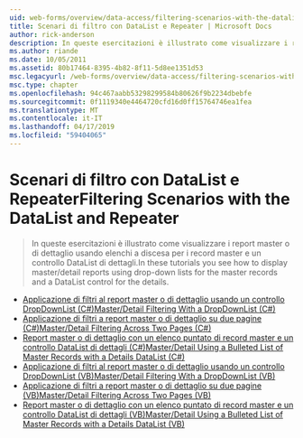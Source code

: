 ```yaml
---
uid: web-forms/overview/data-access/filtering-scenarios-with-the-datalist-and-repeater/index
title: Scenari di filtro con DataList e Repeater | Microsoft Docs
author: rick-anderson
description: In queste esercitazioni è illustrato come visualizzare i report master o di dettaglio usando elenchi a discesa per i record master e un controllo DataList di dettagli.
ms.author: riande
ms.date: 10/05/2011
ms.assetid: 80b17464-8395-4b82-8f11-5d8ee1351d53
msc.legacyurl: /web-forms/overview/data-access/filtering-scenarios-with-the-datalist-and-repeater
msc.type: chapter
ms.openlocfilehash: 94c467aabb53298299584b80626f9b2234dbebfe
ms.sourcegitcommit: 0f1119340e4464720cfd16d0ff15764746ea1fea
ms.translationtype: MT
ms.contentlocale: it-IT
ms.lasthandoff: 04/17/2019
ms.locfileid: "59404065"
---
```

# <a name="filtering-scenarios-with-the-datalist-and-repeater"></a><span data-ttu-id="fb316-103">Scenari di filtro con DataList e Repeater</span><span class="sxs-lookup"><span data-stu-id="fb316-103">Filtering Scenarios with the DataList and Repeater</span></span>

> <span data-ttu-id="fb316-104">In queste esercitazioni è illustrato come visualizzare i report master o di dettaglio usando elenchi a discesa per i record master e un controllo DataList di dettagli.</span><span class="sxs-lookup"><span data-stu-id="fb316-104">In these tutorials you see how to display master/detail reports using drop-down lists for the master records and a DataList control for the details.</span></span>


- [<span data-ttu-id="fb316-105">Applicazione di filtri al report master o di dettaglio usando un controllo DropDownList (C#)</span><span class="sxs-lookup"><span data-stu-id="fb316-105">Master/Detail Filtering With a DropDownList (C#)</span></span>](master-detail-filtering-with-a-dropdownlist-datalist-cs.md)
- [<span data-ttu-id="fb316-106">Applicazione di filtri a report master o di dettaglio su due pagine (C#)</span><span class="sxs-lookup"><span data-stu-id="fb316-106">Master/Detail Filtering Across Two Pages (C#)</span></span>](master-detail-filtering-acess-two-pages-datalist-cs.md)
- [<span data-ttu-id="fb316-107">Report master o di dettaglio con un elenco puntato di record master e un controllo DataList di dettagli (C#)</span><span class="sxs-lookup"><span data-stu-id="fb316-107">Master/Detail Using a Bulleted List of Master Records with a Details DataList (C#)</span></span>](master-detail-using-a-bulleted-list-of-master-records-with-a-details-datalist-cs.md)
- [<span data-ttu-id="fb316-108">Applicazione di filtri al report master o di dettaglio usando un controllo DropDownList (VB)</span><span class="sxs-lookup"><span data-stu-id="fb316-108">Master/Detail Filtering With a DropDownList (VB)</span></span>](master-detail-filtering-with-a-dropdownlist-datalist-vb.md)
- [<span data-ttu-id="fb316-109">Applicazione di filtri a report master o di dettaglio su due pagine (VB)</span><span class="sxs-lookup"><span data-stu-id="fb316-109">Master/Detail Filtering Across Two Pages (VB)</span></span>](master-detail-filtering-acess-two-pages-datalist-vb.md)
- [<span data-ttu-id="fb316-110">Report master o di dettaglio con un elenco puntato di record master e un controllo DataList di dettagli (VB)</span><span class="sxs-lookup"><span data-stu-id="fb316-110">Master/Detail Using a Bulleted List of Master Records with a Details DataList (VB)</span></span>](master-detail-using-a-bulleted-list-of-master-records-with-a-details-datalist-vb.md)
